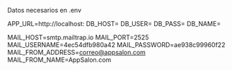 Datos necesarios en .env

APP_URL=http://localhost:
DB_HOST=
DB_USER=
DB_PASS=
DB_NAME=

MAIL_HOST=smtp.mailtrap.io
MAIL_PORT=2525
MAIL_USERNAME=4ec54dfb980a42
MAIL_PASSWORD=ae938c99960f22
MAIL_FROM_ADDRESS=correo@appsalon.com
MAIL_FROM_NAME=AppSalon.com